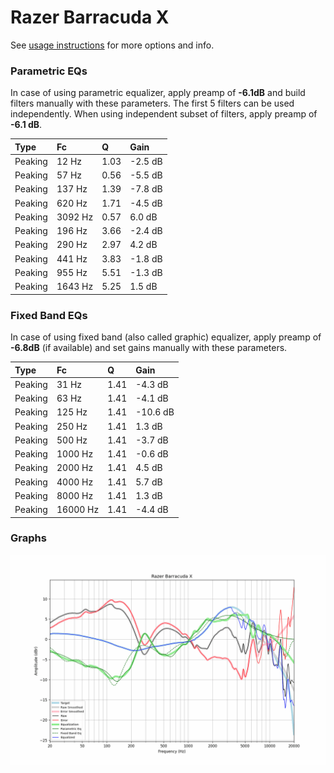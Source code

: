 # Razer Barracuda X
See [usage instructions](https://github.com/jaakkopasanen/AutoEq#usage) for more options and info.

### Parametric EQs
In case of using parametric equalizer, apply preamp of **-6.1dB** and build filters manually
with these parameters. The first 5 filters can be used independently.
When using independent subset of filters, apply preamp of **-6.1 dB**.

| Type    | Fc      |    Q | Gain    |
|:--------|:--------|:-----|:--------|
| Peaking | 12 Hz   | 1.03 | -2.5 dB |
| Peaking | 57 Hz   | 0.56 | -5.5 dB |
| Peaking | 137 Hz  | 1.39 | -7.8 dB |
| Peaking | 620 Hz  | 1.71 | -4.5 dB |
| Peaking | 3092 Hz | 0.57 | 6.0 dB  |
| Peaking | 196 Hz  | 3.66 | -2.4 dB |
| Peaking | 290 Hz  | 2.97 | 4.2 dB  |
| Peaking | 441 Hz  | 3.83 | -1.8 dB |
| Peaking | 955 Hz  | 5.51 | -1.3 dB |
| Peaking | 1643 Hz | 5.25 | 1.5 dB  |

### Fixed Band EQs
In case of using fixed band (also called graphic) equalizer, apply preamp of **-6.8dB**
(if available) and set gains manually with these parameters.

| Type    | Fc       |    Q | Gain     |
|:--------|:---------|:-----|:---------|
| Peaking | 31 Hz    | 1.41 | -4.3 dB  |
| Peaking | 63 Hz    | 1.41 | -4.1 dB  |
| Peaking | 125 Hz   | 1.41 | -10.6 dB |
| Peaking | 250 Hz   | 1.41 | 1.3 dB   |
| Peaking | 500 Hz   | 1.41 | -3.7 dB  |
| Peaking | 1000 Hz  | 1.41 | -0.6 dB  |
| Peaking | 2000 Hz  | 1.41 | 4.5 dB   |
| Peaking | 4000 Hz  | 1.41 | 5.7 dB   |
| Peaking | 8000 Hz  | 1.41 | 1.3 dB   |
| Peaking | 16000 Hz | 1.41 | -4.4 dB  |

### Graphs
![](./Razer%20Barracuda%20X.png)